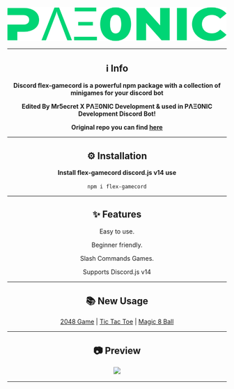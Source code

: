 <div align="center">
  <img src="https://github.com/Paeonic-Development/.github/blob/main/images/Paeonic.png" alt="PΛΞ0NIC Development Banner">
</div>

---
<div align="center">
  <h2>ℹ️ Info</h2>
  <p><b>Discord flex-gamecord is a powerful npm package with a collection of minigames for your discord bot</b></p>
  <p><b>Edited By Mr5ecret X PΛΞ0NIC Development & used in PΛΞ0NIC Development Discord Bot!</b><p>
  <p><b>Original repo you can find <a href="https://github.com/aniket091/Gamecord">here</a></b><p>
</div>


---
<div align="center">
  <h2>⚙️ Installation</h2>
  <p><b>Install flex-gamecord discord.js v14 use</b></p>
  <p><code>npm i flex-gamecord</code></p>
</div>

---
<div align="center">
  <h2>✨ Features</h2>
  <p>Easy to use.</p>
  <p>Beginner friendly.</p>
  <p>Slash Commands Games.</p>
  <p>Supports Discord.js v14</p>
</div>

---
<div align="center">
  <h2>📚 New Usage</h2>
  <a href="https://github.com/Paeonic-Development/Flex-Gamecord/wiki/2048-Game">2048 Game</a>
  <a>|</a>
  <a href="https://github.com/Paeonic-Development/Flex-Gamecord/wiki/Tic-Tac-Toe">Tic Tac Toe</a>
  <a>|</a>
  <a href="https://github.com/Paeonic-Development/Flex-Gamecord/wiki/Magic-8‐Ball">Magic 8 Ball</a>
</div>

---
<div align="center">
  <h2>📷 Preview</h2>
  <img src="https://cdn.discordapp.com/attachments/818900078077018162/1042159356780757072/Preview.png">
</div>

---

